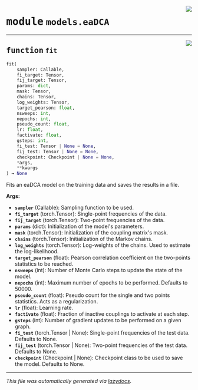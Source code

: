<!-- markdownlint-disable -->

<a href="https://github.com/spqb/adabmDCApy/tree/main/adabmDCA/adabmDCA/models/eaDCA.py#L0"><img align="right" style="float:right;" src="https://img.shields.io/badge/-source-cccccc?style=flat-square"></a>

# <kbd>module</kbd> `models.eaDCA`





---

<a href="https://github.com/spqb/adabmDCApy/tree/main/adabmDCA/adabmDCA/models/eaDCA.py#L15"><img align="right" style="float:right;" src="https://img.shields.io/badge/-source-cccccc?style=flat-square"></a>

## <kbd>function</kbd> `fit`

```python
fit(
    sampler: Callable,
    fi_target: Tensor,
    fij_target: Tensor,
    params: dict,
    mask: Tensor,
    chains: Tensor,
    log_weights: Tensor,
    target_pearson: float,
    nsweeps: int,
    nepochs: int,
    pseudo_count: float,
    lr: float,
    factivate: float,
    gsteps: int,
    fi_test: Tensor | None = None,
    fij_test: Tensor | None = None,
    checkpoint: Checkpoint | None = None,
    *args,
    **kwargs
) → None
```

Fits an eaDCA model on the training data and saves the results in a file. 



**Args:**
 
 - <b>`sampler`</b> (Callable):  Sampling function to be used. 
 - <b>`fi_target`</b> (torch.Tensor):  Single-point frequencies of the data. 
 - <b>`fij_target`</b> (torch.Tensor):  Two-point frequencies of the data. 
 - <b>`params`</b> (dict):  Initialization of the model's parameters. 
 - <b>`mask`</b> (torch.Tensor):  Initialization of the coupling matrix's mask. 
 - <b>`chains`</b> (torch.Tensor):  Initialization of the Markov chains. 
 - <b>`log_weights`</b> (torch.Tensor):  Log-weights of the chains. Used to estimate the log-likelihood. 
 - <b>`target_pearson`</b> (float):  Pearson correlation coefficient on the two-points statistics to be reached. 
 - <b>`nsweeps`</b> (int):  Number of Monte Carlo steps to update the state of the model. 
 - <b>`nepochs`</b> (int):  Maximum number of epochs to be performed. Defaults to 50000. 
 - <b>`pseudo_count`</b> (float):  Pseudo count for the single and two points statistics. Acts as a regularization. 
 - <b>`lr`</b> (float):  Learning rate. 
 - <b>`factivate`</b> (float):  Fraction of inactive couplings to activate at each step. 
 - <b>`gsteps`</b> (int):  Number of gradient updates to be performed on a given graph. 
 - <b>`fi_test`</b> (torch.Tensor | None):  Single-point frequencies of the test data. Defaults to None. 
 - <b>`fij_test`</b> (torch.Tensor | None):  Two-point frequencies of the test data. Defaults to None. 
 - <b>`checkpoint`</b> (Checkpoint | None):  Checkpoint class to be used to save the model. Defaults to None. 




---

_This file was automatically generated via [lazydocs](https://github.com/ml-tooling/lazydocs)._
